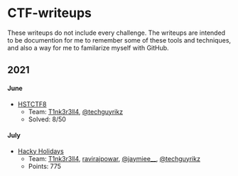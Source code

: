 # CTF-writeups

These writeups do not include every challenge. The writeups are intended to be documention for me to remember some of these tools and techniques, and also a way for me to familarize myself with GitHub.

## 2021

#### June
- [HSTCTF8](HSCTF8)
  - Team: [T1nk3r3ll4](https://twitter.com/T1nk3r3ll4), [@techguyrikz](https://twitter.com/techguyrikz)
  - Solved: 8/50

#### July
- [Hacky Holidays](Hacky_Holidays)
  - Team: [T1nk3r3ll4](https://twitter.com/T1nk3r3ll4), [ravirajpowar](https://twitter.com/ravirajpowar), [@jaymiee__](https://twitter.com/jaymiee__), [@techguyrikz](https://twitter.com/techguyrikz)
  - Points: 775 

